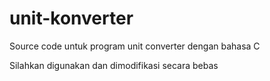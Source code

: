 # unit-konverter

Source code untuk program unit converter dengan bahasa C

Silahkan digunakan dan dimodifikasi secara bebas
